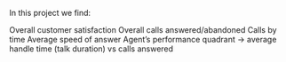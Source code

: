 In this project we find:

Overall customer satisfaction
Overall calls answered/abandoned
Calls by time
Average speed of answer
Agent’s performance quadrant -> average handle time (talk duration) vs calls answered
